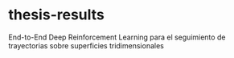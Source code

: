 # thesis-results
End-to-End Deep Reinforcement Learning para el seguimiento de trayectorias sobre superficies tridimensionales

